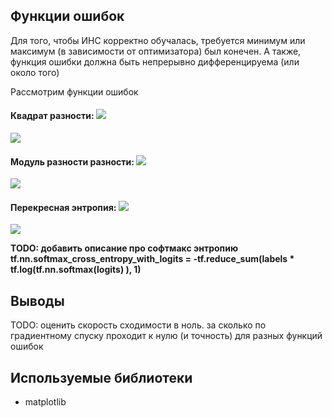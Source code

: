 ## Функции ошибок

Для того, чтобы ИНС корректно обучалась, требуется минимум или максимум (в зависимости от оптимизатора) был конечен.
А также, функция ошибки должна быть непрерывно дифференцируема (или около того)

Рассмотрим функции ошибок

#### Квадрат разности: <img src="https://latex.codecogs.com/svg.latex?e=(x-y)^2"/>

![](log/squaredDiff.gif)<br>


#### Модуль разности разности: <img src="https://latex.codecogs.com/svg.latex?e=|x-y|"/>

![](log/absDiff.gif)<br>


#### Перекресная энтропия: <img src="https://latex.codecogs.com/svg.latex?e=-X*log(Y)"/>

![](log/squaredEntropy.gif)<br>

**TODO: добавить описание про софтмакс энтропию tf.nn.softmax_cross_entropy_with_logits = -tf.reduce_sum(labels * tf.log(tf.nn.softmax(logits) ), 1)**

## Выводы
TODO: оценить скорость сходимости в ноль. за сколько по градиентному спуску проходит к нулю (и точность) для разных функций ошибок 


## Используемые библиотеки 
    
 - matplotlib

